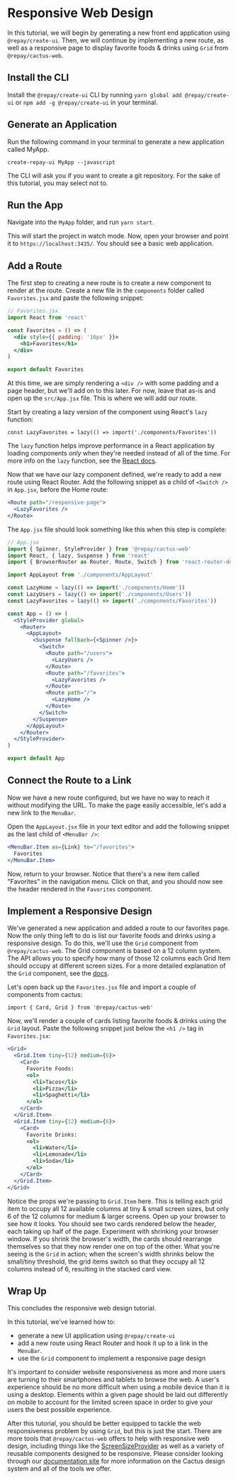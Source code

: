 # Responsive Web Design

In this tutorial, we will begin by generating a new front end application using `@repay/create-ui`. Then, we will continue by implementing a new route, as well as a responsive page to display favorite foods & drinks using `Grid` from `@repay/cactus-web`.

## Install the CLI

Install the `@repay/create-ui` CLI by running `yarn global add @repay/create-ui` or `npm add -g @repay/create-ui` in your terminal.

## Generate an Application

Run the following command in your terminal to generate a new application called MyApp.

`create-repay-ui MyApp --javascript`

The CLI will ask you if you want to create a git repository. For the sake of this tutorial, you may select not to.

## Run the App

Navigate into the `MyApp` folder, and run `yarn start`.

This will start the project in watch mode. Now, open your browser and point it to `https://localhost:3435/`. You should see a basic web application.

## Add a Route

The first step to creating a new route is to create a new component to render at the route. Create a new file in the `components` folder called `Favorites.jsx` and paste the following snippet:

```jsx
// Favorites.jsx
import React from 'react'

const Favorites = () => (
  <div style={{ padding: '16px' }}>
    <h1>Favorites</h1>
  </div>
)

export default Favorites
```

At this time, we are simply rendering a `<div />` with some padding and a page header, but we'll add on to this later. For now, leave that as-is and open up the `src/App.jsx` file. This is where we will add our route.

Start by creating a lazy version of the component using React's `lazy` function:

`const LazyFavorites = lazy(() => import('./components/Favorites'))`

The `lazy` function helps improve performance in a React application by loading components _only_ when they're needed instead of all of the time. For more info on the `lazy` function, see the [React docs](https://reactjs.org/docs/code-splitting.html#reactlazy).

Now that we have our lazy component defined, we're ready to add a new route using React Router. Add the following snippet as a child of `<Switch />` in `App.jsx`, before the Home route:

```jsx
<Route path="/responsive-page">
  <LazyFavorites />
</Route>
```

The `App.jsx` file should look something like this when this step is complete:

```jsx
// App.jsx
import { Spinner, StyleProvider } from '@repay/cactus-web'
import React, { lazy, Suspense } from 'react'
import { BrowserRouter as Router, Route, Switch } from 'react-router-dom'

import AppLayout from './components/AppLayout'

const LazyHome = lazy(() => import('./components/Home'))
const LazyUsers = lazy(() => import('./components/Users'))
const LazyFavorites = lazy(() => import('./components/Favorites'))

const App = () => (
  <StyleProvider global>
    <Router>
      <AppLayout>
        <Suspense fallback={<Spinner />}>
          <Switch>
            <Route path="/users">
              <LazyUsers />
            </Route>
            <Route path="/favorites">
              <LazyFavorites />
            </Route>
            <Route path="/">
              <LazyHome />
            </Route>
          </Switch>
        </Suspense>
      </AppLayout>
    </Router>
  </StyleProvider>
)

export default App
```

## Connect the Route to a Link

Now we have a new route configured, but we have no way to reach it without modifying the URL. To make the page easily accessible, let's add a new link to the `MenuBar`.

Open the `AppLayout.jsx` file in your text editor and add the following snippet as the last child of `<MenuBar />`:

```jsx
<MenuBar.Item as={Link} to="/favorites">
  Favorites
</MenuBar.Item>
```

Now, return to your browser. Notice that there's a new item called "Favorites" in the navigation menu. Click on that, and you should now see the header rendered in the `Favorites` component.

## Implement a Responsive Design

We've generated a new application and added a route to our favorites page. Now the only thing left to do is list our favorite foods and drinks using a responsive design. To do this, we'll use the `Grid` component from `@repay/cactus-web`. The Grid component is based on a 12 column system. The API allows you to specify how many of those 12 columns each Grid Item should occupy at different screen sizes. For a more detailed explanation of the `Grid` component, see the [docs](https://repaygithub.github.io/cactus/components/grid/).

Let's open back up the `Favorites.jsx` file and import a couple of components from cactus:

`import { Card, Grid } from '@repay/cactus-web'`

Now, we'll render a couple of cards listing favorite foods & drinks using the `Grid` layout. Paste the following snippet just below the `<h1 />` tag in `Favorites.jsx`:

```jsx
<Grid>
  <Grid.Item tiny={12} medium={6}>
    <Card>
      Favorite Foods:
      <ol>
        <li>Tacos</li>
        <li>Pizza</li>
        <li>Spaghetti</li>
      </ol>
    </Card>
  </Grid.Item>
  <Grid.Item tiny={12} medium={6}>
    <Card>
      Favorite Drinks:
      <ol>
        <li>Water</li>
        <li>Lemonade</li>
        <li>Soda</li>
      </ol>
    </Card>
  </Grid.Item>
</Grid>
```

Notice the props we're passing to `Grid.Item` here. This is telling each grid item to occupy all 12 available columns at tiny & small screen sizes, but only 6 of the 12 columns for medium & larger screens. Open up your browser to see how it looks. You should see two cards rendered below the header, each taking up half of the page. Experiment with shrinking your browser window. If you shrink the browser's width, the cards should rearrange themselves so that they now render one on top of the other. What you're seeing is the `Grid` in action; when the screen's width shrinks below the small/tiny threshold, the grid items switch so that they occupy all 12 columns instead of 6, resulting in the stacked card view.

## Wrap Up

This concludes the responsive web design tutorial.

In this tutorial, we've learned how to:
- generate a new UI application using `@repay/create-ui`
- add a new route using React Router and hook it up to a link in the `MenuBar`.
- use the `Grid` component to implement a responsive page design

It's important to consider website responsiveness as more and more users are turning to their smartphones and tablets to browse the web. A user's experience should be no more difficult when using a mobile device than it is using a desktop. Elements within a given page should be laid out differently on mobile to account for the limited screen space in order to give your users the best possible experience.

After this tutorial, you should be better equipped to tackle the web responsiveness problem by using `Grid`, but this is just the start. There are more tools that `@repay/cactus-web` offers to help with responsive web design, including things like the [ScreenSizeProvider](https://repaygithub.github.io/cactus/components/screensizeprovider/) as well as a variety of reusable components designed to be responsive. Please consider looking through our [documentation site](https://repaygithub.github.io/cactus/) for more information on the Cactus design system and all of the tools we offer.